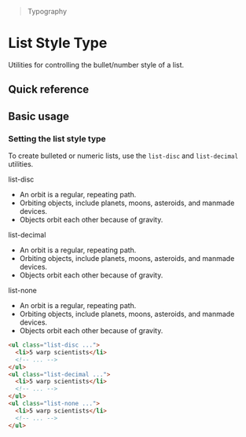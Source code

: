 > Typography

# List Style Type

Utilities for controlling the bullet/number style of a list.

## Quick reference

<qr-table />

## Basic usage
### Setting the list style type
To create bulleted or numeric lists, use the `list-disc` and `list-decimal` utilities.

<container>
  <div class="flex flex-col gap-8 p-16">
    <div>
      <span class="s-text dark:s-text-inverted mb-3">list-disc</span>
      <ul class="!list-disc !list-inside s-text dark:s-text-inverted !pl-0">
        <li>An orbit is a regular, repeating path.</li>
        <li>Orbiting objects, include planets, moons, asteroids, and manmade devices.</li>
        <li>Objects orbit each other because of gravity.</li>
      </ul>
    </div>
    <div>
      <span class="s-text dark:s-text-inverted mb-3">list-decimal</span>
      <ul class="!list-decimal !list-inside s-text dark:s-text-inverted !pl-0">
        <li>An orbit is a regular, repeating path.</li>
        <li>Orbiting objects, include planets, moons, asteroids, and manmade devices.</li>
        <li>Objects orbit each other because of gravity.</li>
      </ul>
    </div>
    <div>
      <span class="s-text dark:s-text-inverted mb-3">list-none</span>
      <ul class="!list-none !list-inside s-text dark:s-text-inverted !pl-0">
        <li>An orbit is a regular, repeating path.</li>
        <li>Orbiting objects, include planets, moons, asteroids, and manmade devices.</li>
        <li>Objects orbit each other because of gravity.</li>
      </ul>
    </div>
  </div>
</container>

```html
<ul class="list-disc ...">
  <li>5 warp scientists</li>
  <!-- ... -->
</ul>
<ul class="list-decimal ...">
  <li>5 warp scientists</li>
  <!-- ... -->
</ul>
<ul class="list-none ...">
  <li>5 warp scientists</li>
  <!-- ... -->
</ul>
```